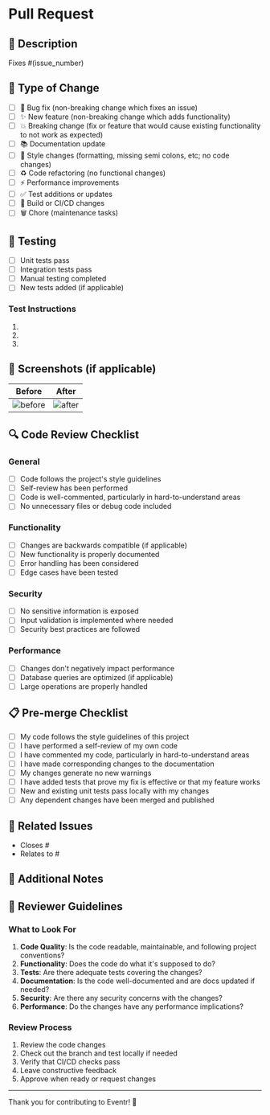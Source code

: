 # Pull Request

## 📝 Description

<!-- Provide a brief description of the changes in this PR -->

Fixes #(issue_number)

## 🔄 Type of Change

<!-- Mark the relevant option with an "x" -->

- [ ] 🐛 Bug fix (non-breaking change which fixes an issue)
- [ ] ✨ New feature (non-breaking change which adds functionality)
- [ ] 💥 Breaking change (fix or feature that would cause existing functionality to not work as expected)
- [ ] 📚 Documentation update
- [ ] 🎨 Style changes (formatting, missing semi colons, etc; no code changes)
- [ ] ♻️ Code refactoring (no functional changes)
- [ ] ⚡ Performance improvements
- [ ] ✅ Test additions or updates
- [ ] 🔧 Build or CI/CD changes
- [ ] 🗑️ Chore (maintenance tasks)

## 🧪 Testing

<!-- Describe the tests that you ran to verify your changes -->

- [ ] Unit tests pass
- [ ] Integration tests pass
- [ ] Manual testing completed
- [ ] New tests added (if applicable)

### Test Instructions

<!-- Provide step-by-step instructions for testing this PR -->

1. 
2. 
3. 

## 📱 Screenshots (if applicable)

<!-- Add screenshots to help explain your changes -->

| Before | After |
|--------|--------|
| ![before](url) | ![after](url) |

## 🔍 Code Review Checklist

<!-- For reviewers - please check off items as you review them -->

### General
- [ ] Code follows the project's style guidelines
- [ ] Self-review has been performed
- [ ] Code is well-commented, particularly in hard-to-understand areas
- [ ] No unnecessary files or debug code included

### Functionality
- [ ] Changes are backwards compatible (if applicable)
- [ ] New functionality is properly documented
- [ ] Error handling has been considered
- [ ] Edge cases have been tested

### Security
- [ ] No sensitive information is exposed
- [ ] Input validation is implemented where needed
- [ ] Security best practices are followed

### Performance
- [ ] Changes don't negatively impact performance
- [ ] Database queries are optimized (if applicable)
- [ ] Large operations are properly handled

## 📋 Pre-merge Checklist

<!-- Check off items before requesting review -->

- [ ] My code follows the style guidelines of this project
- [ ] I have performed a self-review of my own code
- [ ] I have commented my code, particularly in hard-to-understand areas
- [ ] I have made corresponding changes to the documentation
- [ ] My changes generate no new warnings
- [ ] I have added tests that prove my fix is effective or that my feature works
- [ ] New and existing unit tests pass locally with my changes
- [ ] Any dependent changes have been merged and published

## 🔗 Related Issues

<!-- Link any related issues here -->

- Closes #
- Relates to #

## 🌟 Additional Notes

<!-- Add any additional context or notes for reviewers -->

## 🤝 Reviewer Guidelines

### What to Look For

1. **Code Quality**: Is the code readable, maintainable, and following project conventions?
2. **Functionality**: Does the code do what it's supposed to do?
3. **Tests**: Are there adequate tests covering the changes?
4. **Documentation**: Is the code well-documented and are docs updated if needed?
5. **Security**: Are there any security concerns with the changes?
6. **Performance**: Do the changes have any performance implications?

### Review Process

1. Review the code changes
2. Check out the branch and test locally if needed
3. Verify that CI/CD checks pass
4. Leave constructive feedback
5. Approve when ready or request changes

---

Thank you for contributing to Eventr! 🎉
